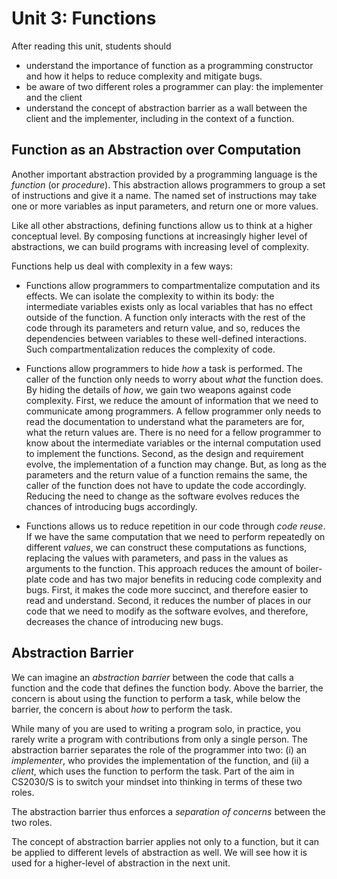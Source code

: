 # Unit 3: Functions

After reading this unit, students should

- understand the importance of function as a programming constructor and how it helps to reduce complexity and mitigate bugs.
- be aware of two different roles a programmer can play: the implementer and the client
- understand the concept of abstraction barrier as a wall between the client and the implementer, including in the context of a function.

## Function as an Abstraction over Computation

Another important abstraction provided by a programming language is the _function_ (or _procedure_).  This abstraction allows programmers to group a set of instructions and give it a name.  The named set of instructions may take one or more variables as input parameters, and return one or more values.   

Like all other abstractions, defining functions allow us to think at a higher conceptual level.  By composing functions at increasingly higher level of abstractions, we can build programs with increasing level of complexity.

Functions help us deal with complexity in a few ways:

* Functions allow programmers to compartmentalize computation and its effects.  We can isolate the complexity to within its body: the intermediate variables exists only as local variables that has no effect outside of the function.  A function only interacts with the rest of the code through its parameters and return value, and so, reduces the dependencies between variables to these well-defined interactions.  Such compartmentalization reduces the complexity of code.

* Functions allow programmers to hide _how_ a task is performed.  The caller of the function only needs to worry about _what_ the function does.  By hiding the details of _how_, we gain two weapons against code complexity.  First, we reduce the amount of information that we need to communicate among programmers.  A fellow programmer only needs to read the documentation to understand what the parameters are for, what the return values are.  There is no need for a fellow programmer to know about the intermediate variables or the internal computation used to implement the functions.  Second, as the design and requirement evolve, the implementation of a function may change.  But, as long as the parameters and the return value of a function remains the same, the caller of the function does not have to update the code accordingly.  Reducing the need to change as the software evolves reduces the chances of introducing bugs accordingly.  

* Functions allows us to reduce repetition in our code through _code reuse_.  If we have the same computation that we need to perform repeatedly on different _values_, we can construct these computations as functions, replacing the values with parameters, and pass in the values as arguments to the function.  This approach reduces the amount of boiler-plate code and has two major benefits in reducing code complexity and bugs.  First, it makes the code more succinct, and therefore easier to read and understand.  Second, it reduces the number of places in our code that we need to modify as the software evolves, and therefore, decreases the chance of introducing new bugs. 

## Abstraction Barrier

We can imagine an _abstraction barrier_ between the code that calls a function and the code that defines the function body.  Above the barrier, the concern is about using the function to perform a task, while below the barrier, the concern is about _how_ to perform the task.  

While many of you are used to writing a program solo, in practice, you rarely write a program with contributions from only a single person.  The abstraction barrier separates the role of the programmer into two: (i) an _implementer_, who provides the implementation of the function, and (ii) a _client_, which uses the function to perform the task.  Part of the aim in CS2030/S is to switch your mindset into thinking in terms of these two roles.  

The abstraction barrier thus enforces a _separation of concerns_ between the two roles.

The concept of abstraction barrier applies not only to a function, but it can be applied to different levels of abstraction as well.  We will see how it is used for a higher-level of abstraction in the next unit.
